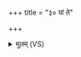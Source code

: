 +++
title = "३० यां ते"

+++
<details><summary>मूलम् (VS)</summary>

यां ते॑ धे॒नुंनि॑पृ॒णामि॒ यमु॑ ते क्षी॒र ओ॑द॒नम्। तेना॒ जन॑स्यासो भ॒र्ता योऽत्रास॒दजी॑वनः॥
</details>